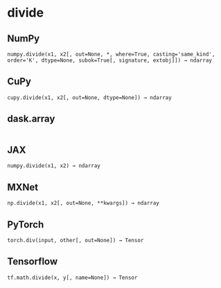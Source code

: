 # divide

## NumPy

```
numpy.divide(x1, x2[, out=None, *, where=True, casting='same_kind', order='K', dtype=None, subok=True[, signature, extobj]]) → ndarray
```

## CuPy

```
cupy.divide(x1, x2[, out=None, dtype=None]) → ndarray
```

## dask.array

```

```

## JAX

```
numpy.divide(x1, x2) → ndarray
```

## MXNet

```
np.divide(x1, x2[, out=None, **kwargs]) → ndarray
```

## PyTorch

```
torch.div(input, other[, out=None]) → Tensor
```

## Tensorflow

```
tf.math.divide(x, y[, name=None]) → Tensor
```
